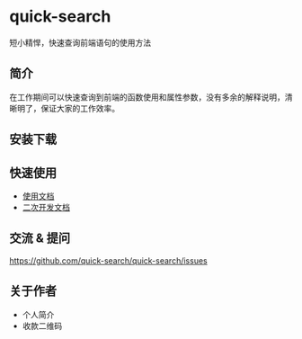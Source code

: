 # quick-search

短小精悍，快速查询前端语句的使用方法

## 简介
在工作期间可以快速查询到前端的函数使用和属性参数，没有多余的解释说明，清晰明了，保证大家的工作效率。
## 安装下载

## 快速使用

- [使用文档](./doc/use/README.md)
- [二次开发文档](./doc/dev/README.md)

## 交流 & 提问

https://github.com/quick-search/quick-search/issues

## 关于作者

- 个人简介
- 收款二维码